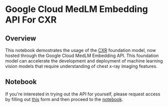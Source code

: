 # Google Cloud MedLM Embedding API For CXR 

## Overview

This notebook demostrates the usage of the [CXR](https://github.com/Google-Health/imaging-research/blob/master/cxr-foundation/) foundation model, now hosted through the Google Cloud MedLM Embedding API. This foundation model can accelerate the development and deployment of machine learning vision models that require understanding of chest x-ray imaging features.

## Notebook
If you're interested in trying out the API for yourself, please request access by filling out [this](https://docs.google.com/forms/d/e/1FAIpQLSd-fBqL-Ox5Qqmr6Q7nRo2oTfbttgdr700-XjSV4GEKYhbicg/viewform?resourcekey=0-iuiFzQtgpiLvw9i0cH4cqw) form and then proceed to the [notebook](./advanced_notebook.ipynb).
